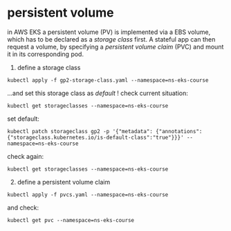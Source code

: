 # persistent volume
in AWS EKS a persistent volume (PV) is implemented via a EBS volume, which has to be declared as a _storage class_ first.
A stateful app can then request a volume, by specifying a _persistent volume claim_ (PVC) and mount it in its corresponding pod.

1. define a storage class
```
kubectl apply -f gp2-storage-class.yaml --namespace=ns-eks-course
```
...and set this storage class as *default* !
check current situation:
```
kubectl get storageclasses --namespace=ns-eks-course
```
set default:
```
kubectl patch storageclass gp2 -p '{"metadata": {"annotations":{"storageclass.kubernetes.io/is-default-class":"true"}}}' --namespace=ns-eks-course
```
check again:
```
kubectl get storageclasses --namespace=ns-eks-course
```
2. define a persistent volume claim
```
kubectl apply -f pvcs.yaml --namespace=ns-eks-course
```
and check:
```
kubectl get pvc --namespace=ns-eks-course
```
